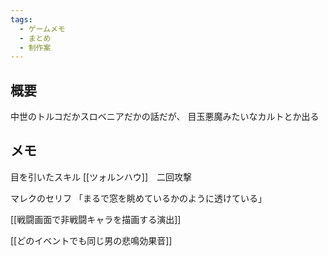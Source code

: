 ```yaml
---
tags:
  - ゲームメモ
  - まとめ
  - 制作案
---
```

## 概要
中世のトルコだかスロベニアだかの話だが、
目玉悪魔みたいなカルトとか出る
## メモ
目を引いたスキル
[[ツォルンハウ]]　二回攻撃

マレクのセリフ
「まるで窓を眺めているかのように透けている」


[[戦闘画面で非戦闘キャラを描画する演出]]


[[どのイベントでも同じ男の悲鳴効果音]]
